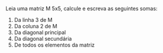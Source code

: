 Leia uma matriz M 5x5, calcule e escreva as seguintes somas:

1. Da linha 3 de M
2. Da coluna 2 de M
3. Da diagonal principal
4. Da diagonal secundária
5. De todos os elementos da matriz 
